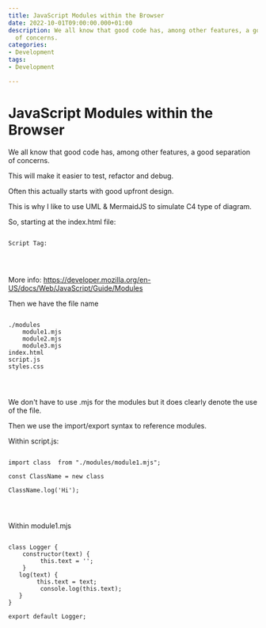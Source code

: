 ```yaml
---
title: JavaScript Modules within the Browser
date: 2022-10-01T09:00:00.000+01:00
description: We all know that good code has, among other features, a good separation
  of concerns.
categories:
- Development
tags:
- Development

---
```

# JavaScript Modules within the Browser

We all know that good code has, among other features, a good separation of concerns. 

This will make it easier to test, refactor and debug. 

Often this actually starts with good upfront design.

This is why I like to use UML & MermaidJS to simulate C4 type of diagram. 

So, starting at the index.html file:

<pre>
<code>
Script Tag:
 <script type="module" src="script.js" async="false" defer></script>
</code>
</pre>

More info: 
https://developer.mozilla.org/en-US/docs/Web/JavaScript/Guide/Modules

Then we have the file name

<pre>
<code>
./modules
    module1.mjs
    module2.mjs
    module3.mjs
index.html
script.js
styles.css
</pre>
</code>

We don't have to use .mjs for the modules but it does clearly denote the use of the file.


Then we use the import/export syntax to reference modules.

Within script.js:
<pre>
<code>
import class  from "./modules/module1.mjs";

const ClassName = new class

ClassName.log('Hi');
</pre>
</code>

Within module1.mjs


<pre>
<code>
class Logger {
    constructor(text) {
         this.text = '';       
    }   
   log(text) {
        this.text = text; 
         console.log(this.text);
   }
}

export default Logger; 
</pre>
</code>